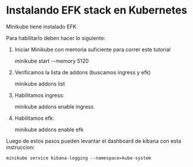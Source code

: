 # Instalando EFK stack en Kubernetes

Minikube tiene instalado EFK

Para habilitarlo deben hacer lo siguiente:

1. Iniciar Minikube con memoria suficiente para correr este tutorial


    minikube start --memory 5120
    
2. Verificamos la lista de addons (buscamos ingress y efk)    

    minikube addons list
    
3. Habilitamos ingress:
   
    minikube addons enable ingress
    
4. Habilitamos efk:
    
    minikube addons enable efk
    
Luego de estos pasos pueden levantar el dashboard de kibana con esta instruccion:

    minikube service kibana-logging --namespace=kube-system
